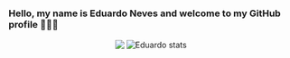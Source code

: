 ### Hello, my name is Eduardo Neves and welcome to my GitHub profile 👋:smile::yum:

<div align="center">
<a>
  <img align="center" src="https://github-readme-stats.anuraghazra1.vercel.app/api/top-langs/?username=DuardoN&hide=Batchfile&theme=dracula" />
  <img align="center" src="https://github-readme-stats.anuraghazra1.vercel.app/api?username=DuardoN&show_icons=true&theme=dracula" alt="Eduardo  stats"/>
</a>
  
<br />
<br />

<div align="center">
